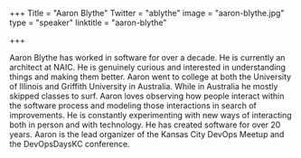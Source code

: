 +++
Title = "Aaron Blythe"
Twitter = "ablythe"
image = "aaron-blythe.jpg"
type = "speaker"
linktitle = "aaron-blythe"

+++

Aaron Blythe has worked in software for over a decade.  He is currently an architect at NAIC.  He is genuinely curious and interested in understanding things and making them better.  Aaron went to college at both the University of Illinois and Griffith University in Australia.  While in Australia he mostly skipped classes to surf.  Aaron loves observing how people interact within the software process and modeling those interactions in search of improvements.  He is constantly experimenting with new ways of interacting both in person and with technology.   He has created software for over 20 years. Aaron is the lead organizer of the Kansas City DevOps Meetup and the DevOpsDaysKC conference.
